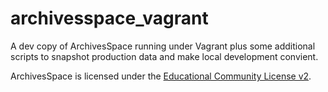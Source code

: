 # archivesspace_vagrant

A dev copy of ArchivesSpace running under Vagrant plus some additional scripts to snapshot production data and make local development convient.

ArchivesSpace is licensed under the [Educational Community License v2](http://opensource.org/licenses/ecl2.php).
